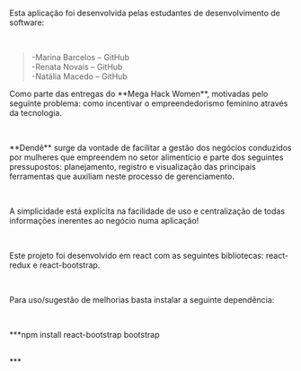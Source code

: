 <p>Esta aplicação foi desenvolvida pelas estudantes de desenvolvimento de software:</p><br>

> -Marina Barcelos – GitHub<br>
> -Renata Novais – GitHub<br>
> -Natália Macedo – GitHub<br>

<p>Como parte das entregas do **Mega Hack Women**, motivadas pelo seguinte problema: como incentivar o empreendedorismo feminino através da tecnologia.</p><br>

<p>**Dendê** surge da vontade de facilitar a gestão dos negócios conduzidos por mulheres que empreendem no setor alimentício e parte dos seguintes pressupostos: planejamento, registro e visualização das principais ferramentas que auxiliam neste processo de gerenciamento.</p><br>

<p>A simplicidade está explícita na facilidade de uso e centralização de todas informações inerentes ao negócio numa aplicação!</p><br>

<p>Este projeto foi desenvolvido em react com as seguintes bibliotecas: react-redux e react-bootstrap.</p><br>

<p>Para uso/sugestão de melhorias basta instalar a seguinte dependência:</p><br>

<p>***npm install react-bootstrap bootstrap</p><br>***
